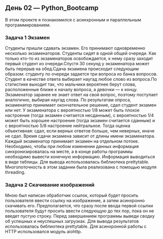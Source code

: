 ## День 02 — Python_Bootcamp
В этом проекте я познакомился с асинхронным и параллельным программированием.

### Задача 1 Экзамен

Студенты пришли сдавать экзамен. Его принимают одновременно несколько экзаменаторов. Студенты сидят в одной общей очереди. Как только кто-то из экзаменаторов освобождается, к нему сразу заходит первый студент из очереди.Спустя 30 секунд у экзаменатора может быть перерыв на обед.Сдача экзамена происходит следующим образом: студенту по очереди задается три вопроса из банка вопросов. Студент в качестве ответа выбирает наугад любое слово из вопроса.По статистике выходит так, что мальчики вероятнее берут слова, расположенные ближе к началу вопроса, а девочки — к концу. Экзаменатор заранее не знает ответ на свой вопрос, поэтому поступает аналогично, выбирая наугад слова.
По результатам опроса, экзаменатор принимает окончательное решение, сдал студент экзамен или нет. У экзаменатора с вероятностью 1/8 может быть плохое настроение (тогда экзамен считается несданным), с вероятностью 1/4 может быть хорошее настроение (тогда экзамен считается сданным) и с вероятностью 5/8 настроение нейтральное. Тогда оценка объективная: сдал, если верных ответов больше, чем неверных, иначе не сдал.
Время сдачи экзамена зависит от длины имени экзаменатора.
Каждый экзаменатор принимает экзамен на отдельном потоке.
Необходимо, чтобы при любом изменении данных информация синхронизировалась на месте, а в конце работы программы необходимо вывести конечную информацию.
Информация выводиться в виде таблицы. Для вывода использовалась библиотека prettytable.
Многопоточность в этом задании была реализована с помощью модуля threading.

### Задача 2 Скачивание изображений

Мною был написан обработчик ссылок, который будет просить пользователя ввести ссылку на изображение, а затем асинхронно скачивать его.
Предполагается, что сразу после ввода первой ссылки пользователя будут просить ввести следующую до тех пор, пока он не введет пустую строку.
Перед завершением программы выведи сводку об успешных и неуспешных загрузках.
Для вывода результатов использовалась библиотека prettytable. 
Для асинхронной работы с HTTP использовался модуль aiohttp.